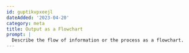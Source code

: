 ```yaml
---
id: guptikvpxeejl
dateAdded: '2023-04-20'
category: meta
title: Output as a Flowchart
prompt: |
  Describe the flow of information or the process as a flowchart.
---
```

